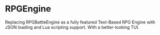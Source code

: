 # RPGEngine
 
Replacing RPGBattleEngine as a fully featured Text-Based RPG Engine with JSON loading and Lua scripting support. With a better-looking TUI.
